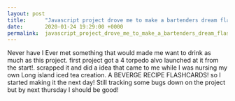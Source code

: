 ```yaml
---
layout: post
title:      "Javascript project drove me to make a bartenders dream flashcard"
date:       2020-01-24 19:29:00 +0000
permalink:  javascript_project_drove_me_to_make_a_bartenders_dream_flashcard
---
```


Never have I Ever met something that would made me want to drink as much as this project.  first project got a 4 torpedo alvo launched at it from the start!.  scrapped it and did a idea that came to me while I was nursing my own Long island iced tea creation.  A BEVERGE RECIPE FLASHCARDS!  so I started making it the next day!  Still tracking some bugs down on the project but by next thursday I should be good!
